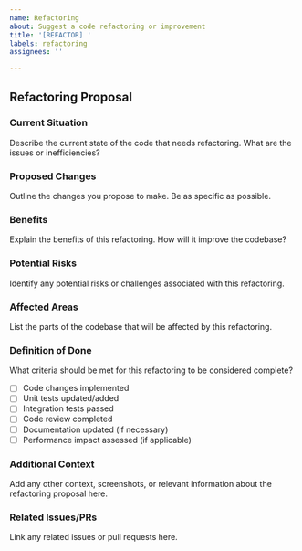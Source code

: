 ```yaml
---
name: Refactoring
about: Suggest a code refactoring or improvement
title: '[REFACTOR] '
labels: refactoring
assignees: ''

---
```


## Refactoring Proposal

### Current Situation
Describe the current state of the code that needs refactoring. What are the issues or inefficiencies?

### Proposed Changes
Outline the changes you propose to make. Be as specific as possible.

### Benefits
Explain the benefits of this refactoring. How will it improve the codebase?

### Potential Risks
Identify any potential risks or challenges associated with this refactoring.

### Affected Areas
List the parts of the codebase that will be affected by this refactoring.

### Definition of Done
What criteria should be met for this refactoring to be considered complete?

- [ ] Code changes implemented
- [ ] Unit tests updated/added
- [ ] Integration tests passed
- [ ] Code review completed
- [ ] Documentation updated (if necessary)
- [ ] Performance impact assessed (if applicable)

### Additional Context
Add any other context, screenshots, or relevant information about the refactoring proposal here.

### Related Issues/PRs
Link any related issues or pull requests here.

